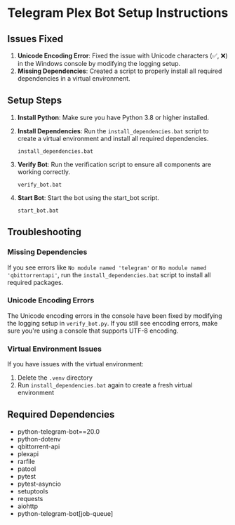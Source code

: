 # Telegram Plex Bot Setup Instructions

## Issues Fixed

1. **Unicode Encoding Error**: Fixed the issue with Unicode characters (✅, ❌) in the Windows console by modifying the logging setup.
2. **Missing Dependencies**: Created a script to properly install all required dependencies in a virtual environment.

## Setup Steps

1. **Install Python**: Make sure you have Python 3.8 or higher installed.

2. **Install Dependencies**: Run the `install_dependencies.bat` script to create a virtual environment and install all required dependencies.
   ```
   install_dependencies.bat
   ```

3. **Verify Bot**: Run the verification script to ensure all components are working correctly.
   ```
   verify_bot.bat
   ```

4. **Start Bot**: Start the bot using the start_bot script.
   ```
   start_bot.bat
   ```

## Troubleshooting

### Missing Dependencies
If you see errors like `No module named 'telegram'` or `No module named 'qbittorrentapi'`, run the `install_dependencies.bat` script to install all required packages.

### Unicode Encoding Errors
The Unicode encoding errors in the console have been fixed by modifying the logging setup in `verify_bot.py`. If you still see encoding errors, make sure you're using a console that supports UTF-8 encoding.

### Virtual Environment Issues
If you have issues with the virtual environment:
1. Delete the `.venv` directory
2. Run `install_dependencies.bat` again to create a fresh virtual environment

## Required Dependencies
- python-telegram-bot==20.0
- python-dotenv
- qbittorrent-api
- plexapi
- rarfile
- patool
- pytest
- pytest-asyncio
- setuptools
- requests
- aiohttp
- python-telegram-bot[job-queue] 